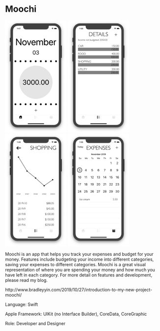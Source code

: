 # Moochi

<p float="left">
  <img src="/MainScreen.png" width="200" />
  <img src="/DetailScreen.png" width="200" /> 
  <img src="/ChartScreen.png" width="200" />
  <img src="/ExpenseScreen.png" width="200" />
</p>

<!-- wp:paragraph -->
<p>Moochi is an app that helps you track your expenses and budget for your money. Features include budgeting your income into different categories, saving your expenses to different categories. Moochi is a  great visual representation of where you are spending your money and how much you have left in each category.  For more detail on features and development, please read my blog.</p>
<p>
http://www.bradleyyin.com/2019/10/27/introduction-to-my-new-project-moochi/
</p>
<!-- /wp:paragraph -->

<!-- wp:paragraph -->
<p>Language: Swift</p>
<!-- /wp:paragraph -->

<!-- wp:paragraph -->
<p>Apple Framework: UIKit (no Interface Builder), CoreData, CoreGraphic</p>
<!-- /wp:paragraph -->

<!-- wp:paragraph -->
<p>Role: Developer and Designer</p>
<!-- /wp:paragraph -->
